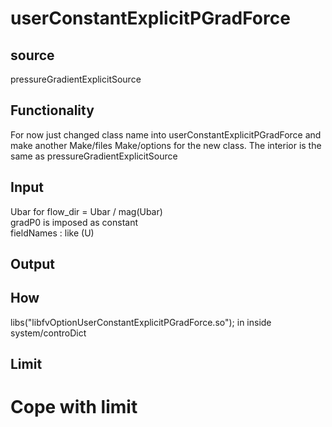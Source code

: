 # userConstantExplicitPGradForce 

## source
pressureGradientExplicitSource

## Functionality
For now just changed class name into userConstantExplicitPGradForce and make another Make/files Make/options for the new class. The interior is the same as pressureGradientExplicitSource

## Input
Ubar for flow_dir = Ubar / mag(Ubar)   
gradP0 is imposed as constant   
fieldNames : like (U)

## Output

## How
libs("libfvOptionUserConstantExplicitPGradForce.so"); in inside system/controDict

## Limit

# Cope with limit
